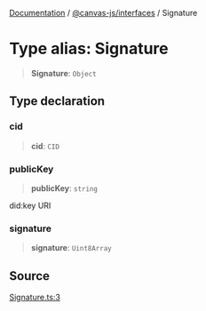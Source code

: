 [Documentation](../../../index.md) / [@canvas-js/interfaces](../index.md) / Signature

# Type alias: Signature

> **Signature**: `Object`

## Type declaration

### cid

> **cid**: `CID`

### publicKey

> **publicKey**: `string`

did:key URI

### signature

> **signature**: `Uint8Array`

## Source

[Signature.ts:3](https://github.com/canvasxyz/canvas/blob/4c6b729f/packages/interfaces/src/Signature.ts#L3)
